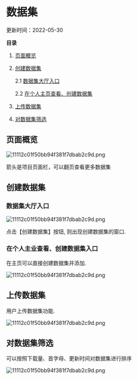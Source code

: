 # 数据集

更新时间：2022-05-30

**目录**

1. [页面概览]()

2. [创建数据集]()

   2.1 [数据集大厅入口]()
   
   2.2 [在个人主页查看、创建数据集]()

3. [上传数据集]()

4. [对数据集筛选]()

## 页面概览

![11112c01f50bb94f381f7dbab2c9d.png](https://obs-xihe-beijing4.obs.cn-north-4.myhuaweicloud.com/xihe-img/customer_img/WechatIMG780.png)

箭头是项目页面栏，可以翻页查看更多数据集

## 创建数据集

### 数据集大厅入口

![11112c01f50bb94f381f7dbab2c9d.png](https://obs-xihe-beijing4.obs.cn-north-4.myhuaweicloud.com/xihe-img/customer_img/WechatIMG776.png)

点击【创建数据集】按钮, 则出现创建数据集的窗口.

### 在个人主业查看、创建数据集入口

在主页可以直接创建数据集并添加.

![11112c01f50bb94f381f7dbab2c9d.png](https://obs-xihe-beijing4.obs.cn-north-4.myhuaweicloud.com/xihe-img/customer_img/WechatIMG777%201.png)

## 上传数据集

用户上传数据集功能.

![11112c01f50bb94f381f7dbab2c9d.png](https://obs-xihe-beijing4.obs.cn-north-4.myhuaweicloud.com/xihe-img/customer_img/WechatIMG748.png)

## 对数据集筛选

可以按照下载量、首字母、更新时间对数据集进行排序

![11112c01f50bb94f381f7dbab2c9d.png](https://obs-xihe-beijing4.obs.cn-north-4.myhuaweicloud.com/xihe-img/customer_img/Xnip2022-06-01_11-39-41.jpg)

